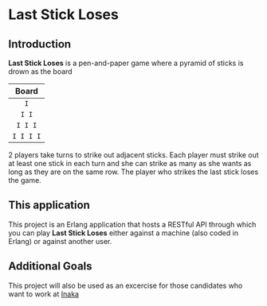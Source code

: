 # Last Stick Loses
## Introduction
**Last Stick Loses** is a pen-and-paper game where a pyramid of sticks is drown as the board

|   Board   |
|:---------:|
|`    I    `|
|`   I I   `|
|`  I I I  `|
|` I I I I `|

2 players take turns to strike out adjacent sticks. Each player must strike out at least one stick in each turn and she can strike as many as she wants as long as they are on the same row. The player who strikes the last stick loses the game.

## This application
This project is an Erlang application that hosts a RESTful API through which you can play **Last Stick Loses** either against a machine (also coded in Erlang) or against another user.

## Additional Goals
This project will also be used as an excercise for those candidates who want to work at [Inaka](inaka.net)
